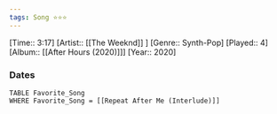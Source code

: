 ```yaml
---
tags: Song ⭐⭐⭐ 
---
```

[Time:: 3:17]
[Artist:: [[The Weeknd]] ]
[Genre:: Synth-Pop]
[Played:: 4]
[Album:: [[After Hours (2020)]]]
[Year:: 2020]
### Dates
````dataview
TABLE Favorite_Song
WHERE Favorite_Song = [[Repeat After Me (Interlude)]]
````